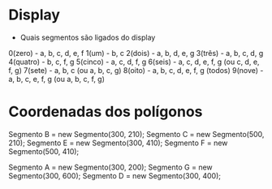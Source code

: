# Display

- Quais segmentos são ligados do display

0(zero) - a, b, c, d, e, f
1(um) - b, c
2(dois) - a, b, d, e, g
3(três) - a, b, c, d, g
4(quatro) - b, c, f, g
5(cinco) - a, c, d, f, g
6(seis) - a, c, d, e, f, g (ou c, d, e, f, g)
7(sete) - a, b, c (ou a, b, c, g)
8(oito) - a, b, c, d, e, f, g (todos)
9(nove) - a, b, c, e, f, g (ou a, b, c, f, g)

# Coordenadas dos polígonos
Segmento B = new Segmento(300, 210);
Segmento C = new Segmento(500, 210);
Segmento E = new Segmento(300, 410);
Segmento F = new Segmento(500, 410);

Segmento A = new Segmento(300, 200);
Segmento G = new Segmento(300, 600);
Segmento D = new Segmento(300, 400);
